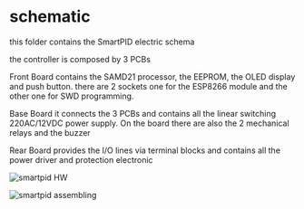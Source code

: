 # schematic

this folder contains the SmartPID electric schema

the controller is composed by 3 PCBs

Front Board
contains the SAMD21 processor, the EEPROM, the OLED display and push button. there are 2 sockets one for the ESP8266 module and the other one for SWD programming.

Base Board
it connects the 3 PCBs and contains all the linear switching 220AC/12VDC power supply. On the board there are also the 2 mechanical relays and the buzzer

Rear Board
provides the I/O lines via terminal blocks and contains all the power driver and protection electronic


![smartpid HW](https://github.com/arzaman/smartPID/blob/master/Picture/smartPID%20HW.jpg)

![smartpid assembling](https://github.com/arzaman/smartPID/blob/master/Picture/smartPID%20assembling.jpg)

